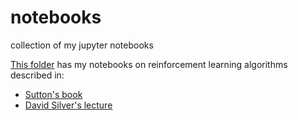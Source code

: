 # notebooks
collection of my jupyter notebooks

[This folder](https://github.com/xysun/notebooks/tree/master/reinforcement%20learning) has my notebooks on reinforcement learning algorithms described in:
- [Sutton's book](https://mitpress.mit.edu/books/reinforcement-learning-second-edition)
- [David Silver's lecture](http://www0.cs.ucl.ac.uk/staff/d.silver/web/Teaching.html)
